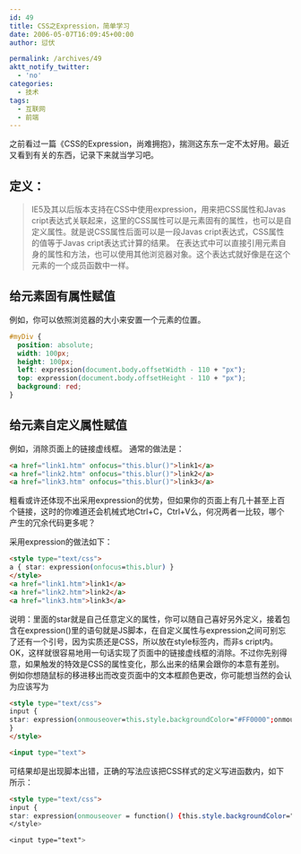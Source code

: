 ```yaml
---
id: 49
title: CSS之Expression，简单学习
date: 2006-05-07T16:09:45+00:00
author: 愆伏

permalink: /archives/49
aktt_notify_twitter:
  - 'no'
categories:
  - 技术
tags:
  - 互联网
  - 前端
---
```

之前看过一篇《CSS的Expression，尚难拥抱》，揣测这东东一定不太好用。最近又看到有关的东西，记录下来就当学习吧。

## 定义：

> IE5及其以后版本支持在CSS中使用expression，用来把CSS属性和Javas cript表达式关联起来，这里的CSS属性可以是元素固有的属性，也可以是自定义属性。就是说CSS属性后面可以是一段Javas cript表达式，CSS属性的值等于Javas cript表达式计算的结果。 在表达式中可以直接引用元素自身的属性和方法，也可以使用其他浏览器对象。这个表达式就好像是在这个元素的一个成员函数中一样。
    
## 给元素固有属性赋值 

例如，你可以依照浏览器的大小来安置一个元素的位置。

```css
#myDiv {
  position: absolute;
  width: 100px;
  height: 100px;
  left: expression(document.body.offsetWidth - 110 + "px");
  top: expression(document.body.offsetHeight - 110 + "px");
  background: red;
}
```

## 给元素自定义属性赋值
  
例如，消除页面上的链接虚线框。 通常的做法是：

```html
<a href="link1.htm" onfocus="this.blur()">link1</a>
<a href="link2.htm" onfocus="this.blur()">link2</a>
<a href="link3.htm" onfocus="this.blur()">link3</a>
```

粗看或许还体现不出采用expression的优势，但如果你的页面上有几十甚至上百个链接，这时的你难道还会机械式地Ctrl+C，Ctrl+V么，何况两者一比较，哪个产生的冗余代码更多呢？
  
采用expression的做法如下：

```html
<style type="text/css">
a { star: expression(onfocus=this.blur) }
</style>
<a href="link1.htm">link1</a>
<a href="link2.htm">link2</a>
<a href="link3.htm">link3</a>
```

说明：里面的star就是自己任意定义的属性，你可以随自己喜好另外定义，接着包含在expression()里的语句就是JS脚本，在自定义属性与expression之间可别忘了还有一个引号，因为实质还是CSS，所以放在style标签内，而非s cript内。OK，这样就很容易地用一句话实现了页面中的链接虚线框的消除。不过你先别得意，如果触发的特效是CSS的属性变化，那么出来的结果会跟你的本意有差别。例如你想随鼠标的移进移出而改变页面中的文本框颜色更改，你可能想当然的会认为应该写为

```html
<style type="text/css">
input { 
star: expression(onmouseover=this.style.backgroundColor="#FF0000";onmouseout=this.style.backgroundColor="#FFFFFF")
}
</style>

<input type="text">
```

可结果却是出现脚本出错，正确的写法应该把CSS样式的定义写进函数内，如下所示：

```html
<style type="text/css">
input {
star: expression(onmouseover = function() {this.style.backgroundColor="#FF0000"},onmouseout = function(){this.style.backgroundColor="#FFFFFF"})
</style>

<input type="text">
```
